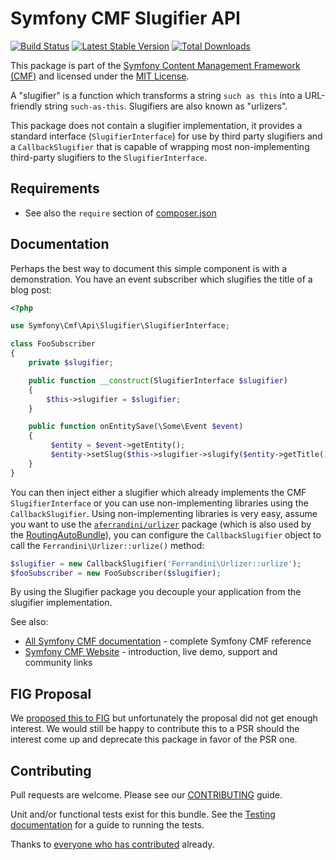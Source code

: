 # Symfony CMF Slugifier API

[![Build Status](https://travis-ci.org/symfony-cmf/slugifier-api.svg?branch=master)](https://travis-ci.org/symfony-cmf/slugifier-api)
[![Latest Stable Version](https://poser.pugx.org/symfony-cmf/slugifier-api/version.png)](https://packagist.org/packages/symfony-cmf/slugifier-api)
[![Total Downloads](https://poser.pugx.org/symfony-cmf/slugifier-api/d/total.png)](https://packagist.org/packages/symfony-cmf/slugifier-api)

This package is part of the [Symfony Content Management Framework (CMF)](http://cmf.symfony.com/)
and licensed under the [MIT License](LICENSE).

A "slugifier" is a function which transforms a string `such as this` into a
URL-friendly string `such-as-this`. Slugifiers are also known as "urlizers".

This package does not contain a slugifier implementation, it provides a
standard interface (`SlugifierInterface`) for use by third party slugifiers
and a `CallbackSlugifier` that is capable of wrapping most non-implementing
third-party slugifiers to the `SlugifierInterface`.

## Requirements

* See also the `require` section of [composer.json](composer.json)

## Documentation

Perhaps the best way to document this simple component is with a
demonstration. You have an event subscriber which slugifies the title of a
blog post:

```php
<?php

use Symfony\Cmf\Api\Slugifier\SlugifierInterface;

class FooSubscriber
{
    private $slugifier;

    public function __construct(SlugifierInterface $slugifier)
    {
        $this->slugifier = $slugifier;
    }

    public function onEntitySave(\Some\Event $event)
    {
         $entity = $event->getEntity();
         $entity->setSlug($this->slugifier->slugify($entity->getTitle());
    }
}
```

You can then inject either a slugifier which already implements the CMF
``SlugifierInterface`` or you can use non-implementing libraries using the
`CallbackSlugifier`. Using non-implementing libraries is very easy, assume
you want to use the [`aferrandini/urlizer`](https://github.com/aferrandini/Urlizer)
package (which is also used by the [RoutingAutoBundle](https://github.com/symfony-cmf/RoutingAutoBundle)),
you can configure the `CallbackSlugifier` object to call the `Ferrandini\Urlizer::urlize()`
method:

```php
$slugifier = new CallbackSlugifier('Ferrandini\Urlizer::urlize');
$fooSubscriber = new FooSubscriber($slugifier);
```

By using the Slugifier package you decouple your application from the slugifier
implementation.

See also:

* [All Symfony CMF documentation](http://symfony.com/doc/master/cmf/index.html) - complete Symfony CMF reference
* [Symfony CMF Website](http://cmf.symfony.com/) - introduction, live demo, support and community links

## FIG Proposal

We [proposed this to FIG](https://groups.google.com/forum/?fromgroups=#!topic/php-fig/J-6s9Wlyk-A)
but unfortunately the proposal did not get enough interest. We would still be
happy to contribute this to a PSR should the interest come up and deprecate
this package in favor of the PSR one.

## Contributing

Pull requests are welcome. Please see our
[CONTRIBUTING](https://github.com/symfony-cmf/symfony-cmf/blob/master/CONTRIBUTING.md)
guide.

Unit and/or functional tests exist for this bundle. See the
[Testing documentation](http://symfony.com/doc/master/cmf/components/testing.html)
for a guide to running the tests.

Thanks to
[everyone who has contributed](https://github.com/symfony-cmf/RoutingBundle/contributors) already.
